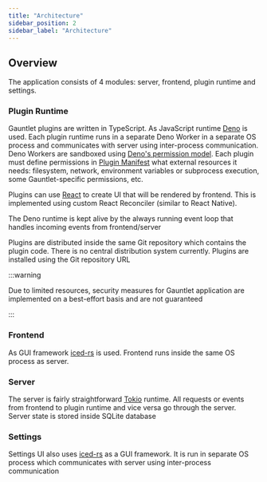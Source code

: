 ```yaml
---
title: "Architecture"
sidebar_position: 2
sidebar_label: "Architecture"
---
```


## Overview

The application consists of 4 modules: server, frontend, plugin runtime and settings.

### Plugin Runtime
Gauntlet plugins are written in TypeScript.
As JavaScript runtime [Deno](https://deno.com) is used.
Each plugin runtime runs in a separate Deno Worker in a separate OS process and communicates with server using inter-process communication.
Deno Workers are sandboxed using [Deno's permission model](https://docs.deno.com/runtime/fundamentals/security).
Each plugin must define permissions in [Plugin Manifest](../plugin-development/manifest#permissions) what external resources it needs:
filesystem, network, environment variables or subprocess execution, some Gauntlet-specific permissions, etc.

Plugins can use [React](https://github.com/facebook/react) to create UI that will be rendered by frontend.
This is implemented using custom React Reconciler (similar to React Native).

The Deno runtime is kept alive by the always running event loop that handles incoming events from frontend/server

Plugins are distributed inside the same Git repository which contains the plugin code.
There is no central distribution system currently.
Plugins are installed using the Git repository URL


:::warning

Due to limited resources, security measures for Gauntlet application are implemented on a best-effort basis and are not guaranteed

:::

### Frontend

As GUI framework [iced-rs](https://github.com/iced-rs/iced) is used. 
Frontend runs inside the same OS process as server. 

### Server

The server is fairly straightforward [Tokio](https://tokio.rs/) runtime.
All requests or events from frontend to plugin runtime and vice versa go through the server.
Server state is stored inside SQLite database

### Settings

Settings UI also uses [iced-rs](https://github.com/iced-rs/iced) as a GUI framework.
It is run in separate OS process which communicates with server using inter-process communication

